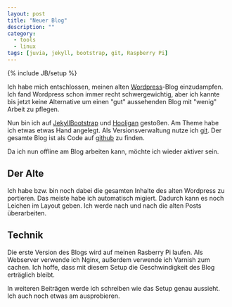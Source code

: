 ```yaml
---
layout: post
title: "Neuer Blog"
description: ""
category: 
  - tools
  - linux
tags: [juvia, jekyll, bootstrap, git, Raspberry Pi]
---
```

{% include JB/setup %}

Ich habe mich entschlossen, meinen alten [Wordpress](http://wpde.org/)-Blog einzudampfen. Ich
fand Wordpress schon immer recht schwergewichtig, aber ich kannte bis jetzt keine Alternative um einen
"gut" aussehenden Blog mit "wenig" Arbeit zu pflegen.


Nun bin ich auf [JekyllBootstrap](http://jekyllbootstrap.com) und [Hooligan](https://github.com/dhulihan/hooligan) gestoßen.
Am Theme habe ich etwas etwas Hand angelegt. Als
Versionsverwaltung nutze ich [git](http://git-scm.com/). Der gesamte Blog ist als 
Code auf [github](https://github.com/0rph3us/jekyll-bootstrap) zu finden.

Da ich nun offline am Blog arbeiten kann, möchte ich wieder aktiver sein.

## Der Alte ##
Ich habe bzw. bin noch dabei die gesamten Inhalte des alten Wordpress zu portieren. Das meiste habe
ich automatisch migiert. Dadurch kann es noch Leichen im Layout geben. Ich werde nach und nach
die alten Posts überarbeiten.


## Technik ##
Die erste Version des Blogs wird auf meinen Rasberry Pi laufen. Als Webserver verwende ich Nginx, außerdem 
verwende ich Varnish zum cachen. Ich hoffe, dass mit diesem Setup die Geschwindigkeit des Blog 
erträglich bleibt. 

In weiteren Beiträgen werde ich schreiben wie das Setup genau aussieht. Ich auch noch etwas
am ausprobieren.

